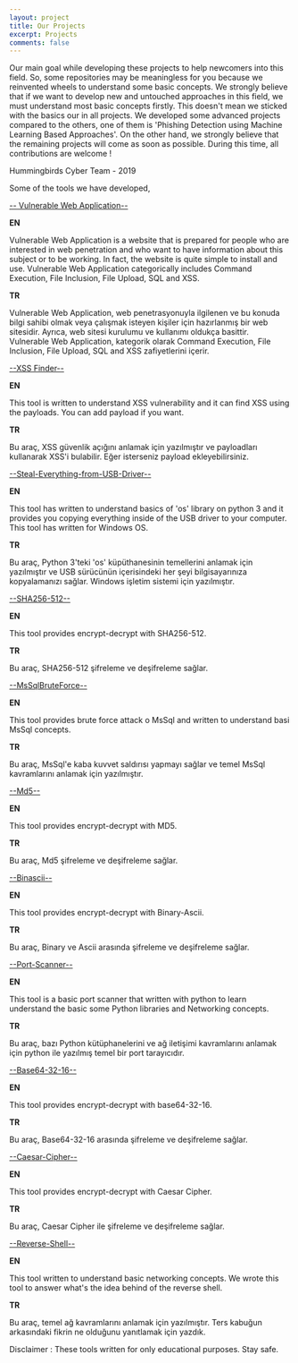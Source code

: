 ```yaml
---
layout: project
title: Our Projects
excerpt: Projects
comments: false
---
```


Our main goal while developing these projects to help newcomers into this field. So, some repositories may be meaningless for you because we reinvented wheels to understand some basic concepts. We strongly believe that if we want to develop new and untouched approaches in this field, we must understand most basic concepts firstly.  This doesn't mean we sticked with the basics our in all projects. We developed some advanced projects compared to the others, one of them is 'Phishing Detection using Machine Learning Based Approaches'. On the other hand, we strongly believe that the remaining projects will come as soon as possible. During this time, all contributions are welcome !

Hummingbirds Cyber Team - 2019

Some of the tools we have developed,

[-- Vulnerable Web Application--](https://github.com/OWASP/Vulnerable-Web-Application/)

**EN**

Vulnerable Web Application is a website that is prepared for people who are interested in web penetration and who want to have information about this subject or to be working. In fact, the website is quite simple to install and use.
Vulnerable Web Application categorically includes Command Execution, File Inclusion, File Upload, SQL and XSS.

**TR**

Vulnerable Web Application, web penetrasyonuyla ilgilenen ve bu konuda bilgi sahibi olmak veya çalışmak isteyen kişiler için hazırlanmış bir web sitesidir. Ayrıca, web sitesi kurulumu ve kullanımı oldukça basittir.
Vulnerable Web Application, kategorik olarak Command Execution, File Inclusion, File Upload, SQL and XSS zafiyetlerini içerir.



[--XSS Finder--](https://github.com/hummingbirdscyber/XSSFinder)

**EN**

This tool is written to understand XSS vulnerability and it can find XSS using the payloads. You can add payload if you want.

**TR**

Bu araç, XSS güvenlik açığını anlamak için yazılmıştır ve payloadları kullanarak XSS'i bulabilir. Eğer isterseniz payload ekleyebilirsiniz.



[--Steal-Everything-from-USB-Driver--](https://github.com/hummingbirdscyber/Steal-Everything-from-USB-Driver)

**EN**

This tool has written to understand basics of 'os' library on python 3 and it provides you copying everything inside of the USB driver to your computer. This tool has written for Windows OS.

**TR**

Bu araç, Python 3'teki 'os' küpüthanesinin temellerini anlamak için yazılmıştır ve USB sürücünün içerisindeki her şeyi bilgisayarınıza kopyalamanızı sağlar. Windows işletim sistemi için yazılmıştır.



[--SHA256-512--](https://github.com/hummingbirdscyber/SHA256-512)

**EN**

This tool provides encrypt-decrypt with SHA256-512.

**TR**

Bu araç, SHA256-512 şifreleme ve deşifreleme sağlar.



[--MsSqlBruteForce--](https://github.com/hummingbirdscyber/MsSqlBruteForce)

**EN**

This tool provides brute force attack o MsSql and written to understand basi MsSql concepts.

**TR**

Bu araç, MsSql'e kaba kuvvet saldırısı yapmayı sağlar ve temel MsSql kavramlarını anlamak için yazılmıştır.



[--Md5--](https://github.com/hummingbirdscyber/Md5)

**EN**

This tool provides encrypt-decrypt with MD5.

**TR**

Bu araç, Md5 şifreleme ve deşifreleme sağlar.



[--Binascii--](https://github.com/hummingbirdscyber/Binascii)

**EN**

This tool provides encrypt-decrypt with Binary-Ascii.

**TR**

Bu araç, Binary ve Ascii arasında şifreleme ve deşifreleme sağlar.



[--Port-Scanner--](https://github.com/hummingbirdscyber/Port-Scanner)

**EN**

This tool is a basic port scanner that written with python to learn understand the basic some Python libraries and Networking concepts.

**TR**

Bu araç, bazı Python kütüphanelerini ve ağ iletişimi kavramlarını anlamak için python ile yazılmış temel bir port tarayıcıdır.



[--Base64-32-16--](https://github.com/hummingbirdscyber/Base64-32-16)

**EN**

This tool provides encrypt-decrypt with base64-32-16.

**TR**

Bu araç, Base64-32-16 arasında şifreleme ve deşifreleme sağlar.



[--Caesar-Cipher--](https://github.com/hummingbirdscyber/Caesar-Cipher)

**EN**

This tool provides encrypt-decrypt with Caesar Cipher.

**TR**

Bu araç, Caesar Cipher ile şifreleme ve deşifreleme sağlar.



[--Reverse-Shell--](https://github.com/hummingbirdscyber/Reverse-Shell)

**EN**

This tool written to understand basic networking concepts. We wrote this tool to answer what's the idea behind of the reverse shell.

**TR**

Bu araç, temel ağ kavramlarını anlamak için yazılmıştır. Ters kabuğun arkasındaki fikrin ne olduğunu yanıtlamak için yazdık.



Disclaimer : These tools written for only educational purposes. Stay safe. 
